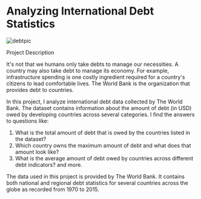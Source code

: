 # Analyzing International Debt Statistics
![debtpic](https://user-images.githubusercontent.com/50262369/205012621-8d533dfd-e3f0-44a2-934f-a96a7e334652.png)

Project Description

It's not that we humans only take debts to manage our necessities. A country may also take debt to manage its economy. For example, infrastructure spending is one costly ingredient required for a country's citizens to lead comfortable lives. The World Bank is the organization that provides debt to countries.

In this project, I analyze international debt data collected by The World Bank. 
The dataset contains information about the amount of debt (in USD) owed by developing countries across several categories. 
I find the answers to questions like: 

  1. What is the total amount of debt that is owed by the countries listed in the dataset? 
  2. Which country owns the maximum amount of debt and what does that amount look like? 
  3. What is the average amount of debt owed by countries across different debt indicators? and more. 

The data used in this project is provided by The World Bank. It contains both national and regional debt statistics for several countries across the globe as recorded from 1970 to 2015.

